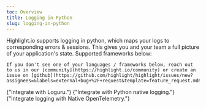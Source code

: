 ```yaml
---
toc: Overview
title: Logging in Python
slug: logging-in-python
---
```


Highlight.io supports logging in python, which maps your logs to corresponding errors & sessions. This gives you and your team a full picture of your application's state. Supported frameworks below:

```hint
If you don't see one of your languages / frameworks below, reach out to us in our [community](https://highlight.io/community) or create an issue on [github](https://github.com/highlight/highlight/issues/new?assignees=&labels=external+bug+%2F+request&template=feature_request.md&title=).
```


<DocsCardGroup>
    <DocsCard title="Loguru" href="./loguru.md">
        {"Integrate with Loguru."}
    </DocsCard>
    <DocsCard title="logging" href="./other.md">
        {"Integrate with Python native logging."}
    </DocsCard>
    <DocsCard title="Python OpenTelemetry" href="../../7_native-opentelemetry/3_logging.md">
        {"Integrate logging with Native OpenTelemetry."}
    </DocsCard>
</DocsCardGroup>
